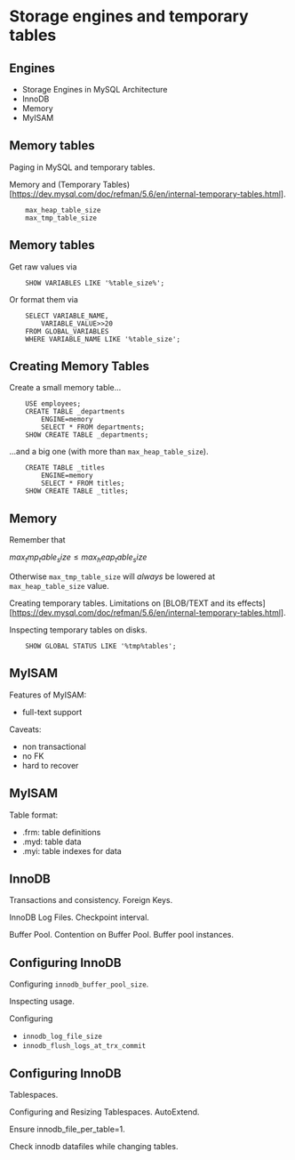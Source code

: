 # Storage engines and temporary tables
## Engines

  - Storage Engines in MySQL Architecture
  - InnoDB
  - Memory
  - MyISAM
  

## Memory tables
Paging in MySQL and temporary tables.

Memory and (Temporary Tables)[https://dev.mysql.com/doc/refman/5.6/en/internal-temporary-tables.html].

        max_heap_table_size
        max_tmp_table_size


## Memory tables
Get raw values via

        SHOW VARIABLES LIKE '%table_size%';

Or format them via

        SELECT VARIABLE_NAME, 
            VARIABLE_VALUE>>20 
        FROM GLOBAL_VARIABLES 
        WHERE VARIABLE_NAME LIKE '%table_size';


## Creating Memory Tables
Create a small memory table...

        USE employees;
        CREATE TABLE _departments 
            ENGINE=memory
            SELECT * FROM departments;
        SHOW CREATE TABLE _departments;

...and a big one (with more than `max_heap_table_size`).

        CREATE TABLE _titles 
            ENGINE=memory
            SELECT * FROM titles;
        SHOW CREATE TABLE _titles;


## Memory
Remember that

$max_tmp_table_size \leq max_heap_table_size$ 

Otherwise `max_tmp_table_size` will *always* be
lowered at `max_heap_table_size` value.

Creating temporary tables. 
Limitations on [BLOB/TEXT and its effects][https://dev.mysql.com/doc/refman/5.6/en/internal-temporary-tables.html].

Inspecting temporary tables on disks.

        SHOW GLOBAL STATUS LIKE '%tmp%tables';


## MyISAM
Features of MyISAM:

  - full-text support
  
Caveats:

  - non transactional
  - no FK
  - hard to recover


## MyISAM
Table format:

  - .frm: table definitions
  - .myd: table data
  - .myi: table indexes for data
  

## InnoDB
Transactions and consistency. Foreign Keys.

InnoDB Log Files. Checkpoint interval.

Buffer Pool. Contention on Buffer Pool. Buffer pool instances.


## Configuring InnoDB
Configuring `innodb_buffer_pool_size`.

Inspecting usage.

Configuring
 
 - `innodb_log_file_size`
 - `innodb_flush_logs_at_trx_commit`
 

## Configuring InnoDB
Tablespaces. 

Configuring and Resizing Tablespaces. AutoExtend.

Ensure innodb_file_per_table=1.

Check innodb datafiles while changing tables.



